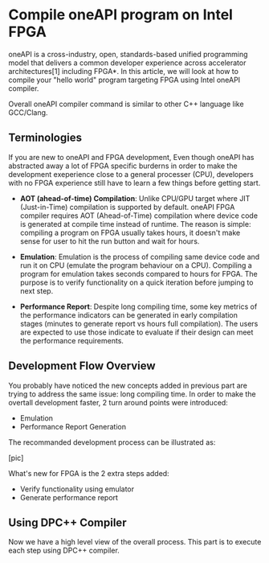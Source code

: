# Compile oneAPI program on Intel FPGA

oneAPI is a cross-industry, open, standards-based unified programming model that
delivers a common developer experience across accelerator architectures[1] including FPGA*.
In this article, we will look at how to compile your "hello world" program targeting FPGA using
Intel oneAPI compiler.

Overall oneAPI compiler command is similar to other C++ language like GCC/Clang. 

## Terminologies
 If you are new
to oneAPI and FPGA development, 
Even though oneAPI has abstracted away a lot of FPGA specific burderns in order to make the
development exeperience close to a general processer (CPU), developers with no FPGA experience
still have to learn a few things before getting start. 

* **AOT (ahead-of-time) Compilation**: Unlike CPU/GPU target where JIT (Just-in-Time) compilation
is supported by default. oneAPI FPGA compiler requires AOT (Ahead-of-Time) compilation
where device code is generated at compile time instead of runtime. The reason is simple: compiling
a program on FPGA usually takes hours, it doesn't make sense for user to hit the run button and wait
for hours. 

* **Emulation**: Emulation is the process of compiling same device code and run it on CPU (emulate the
program behaviour on a CPU). Compiling a
program for emulation takes seconds compared to hours for FPGA. The purpose is to verify functionality
on a quick iteration before jumping to next step. 

* **Performance Report**: Despite long compiling time, some key metrics of the performance indicators
can be generated in early compilation stages (minutes to generate report vs hours full compilation).
The users are expected to use those indicate to evaluate if their design can meet the performance requirements. 

## Development Flow Overview
You probably have noticed the new concepts added in previous part are trying to address the same issue: long
compiling time. In order to make the overtall development faster, 2 turn around points were introduced:
* Emulation
* Performance Report Generation

The recommanded development process can be illustrated as:

[pic]

What's new for FPGA is the 2 extra steps added:
* Verify functionality using emulator
* Generate performance report

## Using DPC++ Compiler
Now we have a high level view of the overall process. This part is to execute each step using 
DPC++ compiler.



